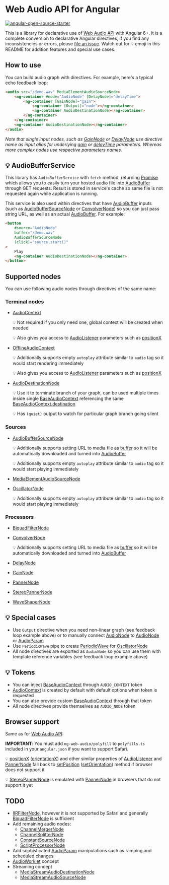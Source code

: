 # Web Audio API for Angular

[![angular-open-source-starter](https://img.shields.io/badge/made%20with-angular--open--source--starter-d81676?logo=angular)](https://github.com/TinkoffCreditSystems/angular-open-source-starter)

This is a library for declarative use of
[Web Audio API](https://developer.mozilla.org/en-US/docs/Web/API/Web_Audio_API) with Angular 6+.
It is a complete conversion to declarative Angular directives, if you find any inconsistencies
or errors, please [file an issue](https://github.com/waterplea/ng-web-audio/issues). Watch out
for 💡 emoji in this README for addition features and special use cases.

## How to use

You can build audio graph with directives. For example, here's a typical echo feedback loop:

```html
<audio src="/demo.wav" MediaElementAudioSourceNode>
    <ng-container #node="AudioNode" [DelayNode]="delayTime">
        <ng-container [GainNode]="gain">
            <ng-container [Output]="node"></ng-container>
            <ng-container AudioDestinationNode></ng-container>
        </ng-container>
    </ng-container>
    <ng-container AudioDestinationNode></ng-container>
</audio>
```

_Note that single input nodes, such as
[GainNode](https://developer.mozilla.org/en-US/docs/Web/API/GainNode) or
[DelayNode](https://developer.mozilla.org/en-US/docs/Web/API/DelayNode) use directive name as
input alias for underlying [gain](https://developer.mozilla.org/en-US/docs/Web/API/GainNode/gain) or
[delayTime](https://developer.mozilla.org/en-US/docs/Web/API/DelayNode/delayTime) parameters.
Whereas more complex nodes use respective parameters names._

## 💡 AudioBufferService

This library has `AudioBufferService` with `fetch` method, returning
[Promise](https://developer.mozilla.org/en-US/docs/Web/JavaScript/Reference/Global_Objects/Promise)
which allows you to easily turn your hosted audio file into
[AudioBuffer](https://developer.mozilla.org/en-US/docs/Web/API/AudioBuffer) through GET requests.
Result is stored in service's cache so same file is not requested again while application is running.

This service is also used within directives that have
[AudioBuffer](https://developer.mozilla.org/en-US/docs/Web/API/AudioBuffer) inputs (such as
[AudioBufferSourceNode](https://developer.mozilla.org/en-US/docs/Web/API/AudioBufferSourceNode) or
[ConvolverNode](https://developer.mozilla.org/en-US/docs/Web/API/ConvolverNode)) so you can just
pass string URL, as well as an actual
[AudioBuffer](https://developer.mozilla.org/en-US/docs/Web/API/AudioBuffer). For example:

```html
<button
    #source="AudioNode"
    buffer="/demo.wav"
    AudioBufferSourceNode
    (click)="source.start()"
>
    Play
    <ng-container AudioDestinationNode></ng-container>
</button>
```

## Supported nodes

You can use following audio nodes through directives of the same name:

### Terminal nodes

-   [AudioContext](https://developer.mozilla.org/en-US/docs/Web/API/AudioContext)

    💡 Not required if you only need one, global context will be created when needed

    💡 Also gives you access to
    [AudioListener](https://developer.mozilla.org/en-US/docs/Web/API/AudioListener)
    parameters such as
    [positionX](https://developer.mozilla.org/en-US/docs/Web/API/AudioListener/positionX)

-   [OfflineAudioContext](https://developer.mozilla.org/en-US/docs/Web/API/OfflineAudioContext)

    💡 Additionally supports empty `autoplay` attribute similar to `audio` tag so it would start
    rendering immediately
      
    💡 Also gives you access to
    [AudioListener](https://developer.mozilla.org/en-US/docs/Web/API/AudioListener)
    parameters such as
    [positionX](https://developer.mozilla.org/en-US/docs/Web/API/AudioListener/positionX)

-   [AudioDestinationNode](https://developer.mozilla.org/en-US/docs/Web/API/AudioDestinationNode)

    💡 Use it to terminate branch of your graph, can be used multiple times inside single
    [BaseAudioContext](https://developer.mozilla.org/en-US/docs/Web/API/BaseAudioContext)
    referencing the same
    [BaseAudioContext.destination](https://developer.mozilla.org/en-US/docs/Web/API/BaseAudioContext/destination)
      
    💡 Has `(quiet)` output to watch for particular graph branch going silent

### Sources

-   [AudioBufferSourceNode](https://developer.mozilla.org/en-US/docs/Web/API/AudioBufferSourceNode)

    💡 Additionally supports setting URL to media file as
    [buffer](https://developer.mozilla.org/en-US/docs/Web/API/AudioBufferSourceNode/buffer)
    so it will be automatically downloaded and turned into
    [AudioBuffer](https://developer.mozilla.org/en-US/docs/Web/API/AudioBuffer)

    💡 Additionally supports empty `autoplay` attribute similar to `audio` tag so it would start
    playing immediately

-   [MediaElementAudioSourceNode](https://developer.mozilla.org/en-US/docs/Web/API/MediaElementAudioSourceNode)
-   [OscillatorNode](https://developer.mozilla.org/en-US/docs/Web/API/OscillatorNode)

    💡 Additionally supports empty `autoplay` attribute similar to `audio` tag so it would start
    playing immediately

### Processors

-   [BiquadFilterNode](https://developer.mozilla.org/en-US/docs/Web/API/BiquadFilterNode)
-   [ConvolverNode](https://developer.mozilla.org/en-US/docs/Web/API/ConvolverNode)

    💡 Additionally supports setting URL to media file as
    [buffer](https://developer.mozilla.org/en-US/docs/Web/API/ConvolverNode/buffer)
    so it will be automatically downloaded and turned into
    [AudioBuffer](https://developer.mozilla.org/en-US/docs/Web/API/AudioBuffer)

-   [DelayNode](https://developer.mozilla.org/en-US/docs/Web/API/DelayNode)
-   [GainNode](https://developer.mozilla.org/en-US/docs/Web/API/GainNode)
-   [PannerNode](https://developer.mozilla.org/en-US/docs/Web/API/PannerNode)
-   [StereoPannerNode](https://developer.mozilla.org/en-US/docs/Web/API/StereoPannerNode)
-   [WaveShaperNode](https://developer.mozilla.org/en-US/docs/Web/API/WaveShaperNode)

## 💡 Special cases

-   Use `Output` directive when you need non-linear graph (see feedback loop example above)
    or to manually connect [AudioNode](https://developer.mozilla.org/en-US/docs/Web/API/AudioNode)
    to [AudioNode](https://developer.mozilla.org/en-US/docs/Web/API/AudioNode) or
    [AudioParam](https://developer.mozilla.org/en-US/docs/Web/API/AudioParam)
-   Use `PeriodicWave` pipe to create [PeriodicWave](https://developer.mozilla.org/en-US/docs/Web/API/PeriodicWave)
    for [OscillatorNode](https://developer.mozilla.org/en-US/docs/Web/API/OscillatorNode)
-   All node directives are exported as `AudioNode` so you can use them with template reference
    variables (see feedback loop example above)

## 💡 Tokens

-   You can inject
    [BaseAudioContext](https://developer.mozilla.org/en-US/docs/Web/API/BaseAudioContext)
    through `AUDIO_CONTEXT` token
-   [AudioContext](https://developer.mozilla.org/en-US/docs/Web/API/AudioContext)
    is created by default with default options when token is requested
-   You can also provide custom
    [BaseAudioContext](https://developer.mozilla.org/en-US/docs/Web/API/BaseAudioContext)
    through that token
-   All node directives provide themselves as `AUDIO_NODE` token

## Browser support

Same as for [Web Audio API](https://developer.mozilla.org/en-US/docs/Web/API/Web_Audio_API):

**IMPORTANT**: You must add `ng-web-audio/polyfill` to `polyfills.ts` included in your
`angular.json` if you want to support Safari.

💡 [positionX](https://developer.mozilla.org/en-US/docs/Web/API/AudioListener/positionX)
([orientationX](https://developer.mozilla.org/en-US/docs/Web/API/AudioListener/orientationX)) and
other similar properties of [AudioListener](https://developer.mozilla.org/en-US/docs/Web/API/AudioListener)
and [PannerNode](https://developer.mozilla.org/en-US/docs/Web/API/PannerNode) fall back to
[setPosition](https://developer.mozilla.org/en-US/docs/Web/API/AudioListener/setPosition)
([setOrientation](https://developer.mozilla.org/en-US/docs/Web/API/AudioListener/setOrientation))
method if browser does not support it

💡 [StereoPannerNode](https://developer.mozilla.org/en-US/docs/Web/API/StereoPannerNode)
is emulated with [PannerNode](https://developer.mozilla.org/en-US/docs/Web/API/PannerNode)
in browsers that do not support it yet

## TODO

-   [IIRFilterNode](https://developer.mozilla.org/en-US/docs/Web/API/IIRFilterNode),
    however it is not supported by Safari and generally
    [BiquadFilterNode](https://developer.mozilla.org/en-US/docs/Web/API/BiquadFilterNode)
    is sufficient
-   Add remaining audio nodes:
    -   [ChannelMergerNode](https://developer.mozilla.org/en-US/docs/Web/API/ChannelMergerNode)
    -   [ChannelSplitterNode](https://developer.mozilla.org/en-US/docs/Web/API/ChannelSplitterNode)
    -   [ConstantSourceNode](https://developer.mozilla.org/en-US/docs/Web/API/ConstantSourceNode)
    -   [ScriptProcessorNode](https://developer.mozilla.org/en-US/docs/Web/API/ScriptProcessorNode)
-   Add sophisticated [AudioParam](https://developer.mozilla.org/en-US/docs/Web/API/AudioParam)
    manipulations such as ramping and scheduled changes
-   [AudioWorklet](https://developer.mozilla.org/en-US/docs/Web/API/AudioWorklet) concept
-   Streaming concept
    -   [MediaStreamAudioDestinationNode](https://developer.mozilla.org/en-US/docs/Web/API/MediaStreamAudioDestinationNode)
    -   [MediaStreamAudioSourceNode](https://developer.mozilla.org/en-US/docs/Web/API/MediaStreamAudioSourceNode)
